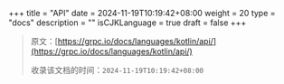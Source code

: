 +++
title = "API"
date = 2024-11-19T10:19:42+08:00
weight = 20
type = "docs"
description = ""
isCJKLanguage = true
draft = false
+++

> 原文：[https://grpc.io/docs/languages/kotlin/api/](https://grpc.io/docs/languages/kotlin/api/)
>
> 收录该文档的时间：`2024-11-19T10:19:42+08:00`
